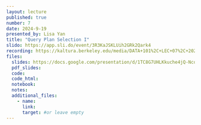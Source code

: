 ```yaml
---
layout: lecture
published: true
number: 7
date: 2024-9-19
presented_by: Lisa Yan
title: "Query Plan Selection I"
slido: https://app.sli.do/event/3R3KaJSKLUih2GRk2Qark4
recording: https://kaltura.berkeley.edu/media/DATA+101%2C+LEC+07%2C+2024-09-19/1_5tj3wqyo/355307012 
files:
  slides: https://docs.google.com/presentation/d/1TC8G7UHLKkuche4jQ-NcqLy7VPWBtLaA9RTp4uXxaO8/edit?usp=sharing
  pdf_slides:
  code:
  code_html:
  notebook:
  notes:
  additional_files:
    - name:
      link:
      target: #or leave empty
---
```

